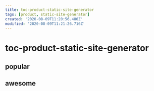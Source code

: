 ```yaml
---
title: toc-product-static-site-generator
tags: [product, static-site-generator]
created: '2020-08-09T11:20:56.480Z'
modified: '2020-08-09T11:21:26.716Z'
---
```


# toc-product-static-site-generator

## popular

## awesome
